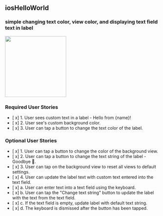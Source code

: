 ## iosHelloWorld
### simple changing text color, view color, and displaying text field text in label
<img src= "https://i.imgur.com/5CL4cBt.gifv" width=200><br>


### Required User Stories
- [ x] 1. User sees custom text in a label - Hello from {name}!
- [ x] 2. User see's custom background color.
- [ x] 3. User can tap a button to change the text color of the label.

### Optional User Stories
- [ x] 1. User can tap a button to change the color of the background view.
- [ x] 2. User can tap a button to change the text string of the label - Goodbye 👋.
- [ x] 3. User can tap on the background view to reset all views to default settings.
- [ x] 4. User can update the label text with custom text entered into the text field.
- [ x] a. User can enter text into a text field using the keyboard.
- [ x] b. User can tap the "Change text string" button to update the label with the text from the text field.
- [ x] c. If the text field is empty, update label with default text string.
- [ x] d. The keyboard is dismissed after the button has been tapped.
